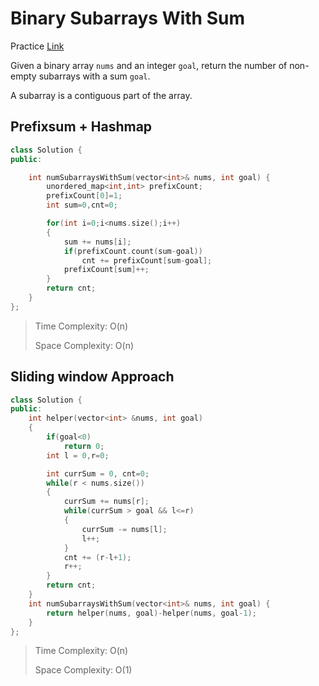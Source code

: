 # Binary Subarrays With Sum

Practice [Link](https://leetcode.com/problems/binary-subarrays-with-sum/description/)

Given a binary array `nums` and an integer `goal`, return the number of non-empty subarrays with a sum `goal`.

A subarray is a contiguous part of the array.

## Prefixsum + Hashmap

```cpp
class Solution {
public:

    int numSubarraysWithSum(vector<int>& nums, int goal) {
        unordered_map<int,int> prefixCount;
        prefixCount[0]=1;
        int sum=0,cnt=0;

        for(int i=0;i<nums.size();i++)
        {
            sum += nums[i];
            if(prefixCount.count(sum-goal))
                cnt += prefixCount[sum-goal];
            prefixCount[sum]++;
        }
        return cnt;
    }
};
```

> Time Complexity: O(n)
>
> Space Complexity: O(n)


## Sliding window Approach

```cpp
class Solution {
public:
    int helper(vector<int> &nums, int goal)
    {
        if(goal<0)
            return 0;
        int l = 0,r=0;

        int currSum = 0, cnt=0;
        while(r < nums.size())
        {
            currSum += nums[r];
            while(currSum > goal && l<=r)
            {
                currSum -= nums[l];
                l++;
            }
            cnt += (r-l+1);
            r++;
        }
        return cnt;
    }
    int numSubarraysWithSum(vector<int>& nums, int goal) {
        return helper(nums, goal)-helper(nums, goal-1);
    }
};
```

> Time Complexity: O(n)
>
> Space Complexity: O(1)